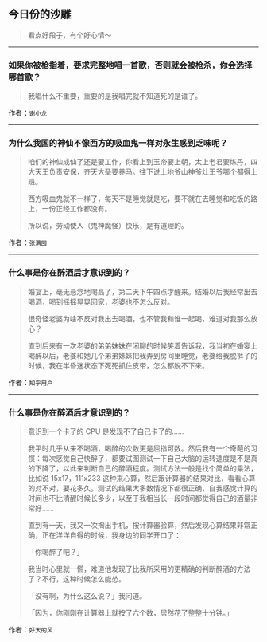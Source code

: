 ## 今日份的沙雕

> 看点好段子，有个好心情～


 
---

### 如果你被枪指着，要求完整地唱一首歌，否则就会被枪杀，你会选择哪首歌？

> 我唱什么不重要，重要的是我唱完就不知道死的是谁了。


作者：`谢小龙`

---

### 为什么我国的神仙不像西方的吸血鬼一样对永生感到乏味呢？

> 咱们的神仙成仙了还是要工作，你看上到玉帝要上朝，太上老君要炼丹，四大天王负责安保，齐天大圣要养马。往下说土地爷山神爷灶王爷哪个都得上班。
> 
> 西方吸血鬼就不一样了，每天不是睡觉就是吃，要不就在去睡觉和吃饭的路上，一份正经工作都没有。
> 
> 所以说，劳动使人（鬼神魔怪）快乐，是有道理的。


作者：`张满囤`

---

### 什么事是你在醉酒后才意识到的？

> 婚宴上，毫无悬念地喝高了，第二天下午四点才醒来。结婚以后我经常出去喝酒，喝到摇摇晃晃回家，老婆也不怎么反对。
> 
> 很奇怪老婆为啥不反对我出去喝酒，也不管我和谁一起喝，难道对我那么放心？
> 
> 直到后来有一次老婆的弟弟妹妹在闲聊的时候笑着告诉我，我当初在婚宴上喝醉以后，老婆和她几个弟弟妹妹把我弄到房间里睡觉，老婆给我脱裤子的时候，我在半昏迷状态下死死抓住皮带，怎么都脱不下来。


作者：`知乎用户`

---

### 什么事是你在醉酒后才意识到的？

> 意识到一个卡了的 CPU 是发现不了自己卡了的……
> 
> 我平时几乎从来不喝酒，喝醉的次数更是屈指可数。然后我有一个奇葩的习惯：每次感觉自己快醉了，都要试图测试一下自己大脑的运转速度是不是真的下降了，以此来判断自己的醉酒程度。测试方法一般是找个简单的乘法，比如说 15x17，111x233 这种来心算，然后跟计算器的结果对比，看看心算的对不对，要花多久。测试的结果大多数情况下都很正确，自我感觉计算的时间也不比清醒时候长多少，以至于我相当长一段时间都觉得自己的酒量非常好……
> 
> 直到有一天，我又一次掏出手机，按计算器验算，然后发现心算结果非常正确，正在洋洋自得的时候，我身边的同学开口了：
> 
> 「你喝醉了吧？」
> 
> 我当时心里就一慌，难道他发现了比我所采用的更精确的判断醉酒的方法了？不行，这种时候怎么能怂。
> 
> 「没有啊，为什么这么说？」我问道。
> 
> 「因为，你刚刚在计算器上就按了六个数，居然花了整整十分钟。」


作者：`好大的风`